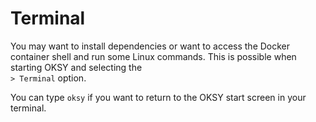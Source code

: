 # Terminal

You may want to install dependencies or want to access the Docker container shell and run some Linux commands. This is possible when starting OKSY and selecting the <br/>`> Terminal` option.

You can type `oksy` if you want to return to the OKSY start screen in your terminal.